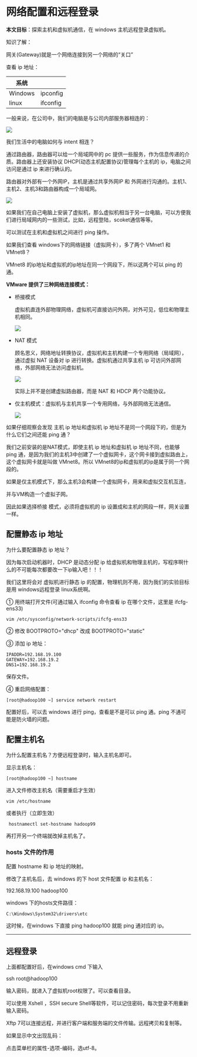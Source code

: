 # 网络配置和远程登录

[内容来源]: https://www.bilibili.com/video/BV1WY4y1H7d3?p=24&amp;spm_id_from=pageDriver	"内容来源尚硅谷教程系列"

**本文目标**：探索主机和虚拟机通信，在 windows 主机远程登录虚拟机。

知识了解：

网关(Gateway)就是一个网络连接到另一个网络的“关口”

查看 ip 地址：

| 系统    |          |
| ------- | -------- |
| Windows | ipconfig |
| linux   | ifconfig |

一般来说，在公司中，我们的电脑是与公司内部服务器相连的：

![](pictures/1.png) 

我们生活中的电脑如何与 intent 相连？

通过路由器，路由器可以给一个局域网中的 pc 提供一些服务，作为信息传递的介质。路由器上还安装协议 DHCP(动态主机配置协议)管理每个主机的 ip，电脑之间访问是通过 ip 来进行确认的。

路由器对外部有一个外网IP，主机是通过共享外网IP 和 外网进行沟通的。主机1、主机2、主机3和路由器构成一个局域网。

![](pictures/2.png) 

如果我们在自己电脑上安装了虚拟机，那么虚拟机相当于另一台电脑，可以方便我们进行局域网内的一些测试，比如，远程登陆，scoket通信等等。

可以测试在主机和虚拟机之间进行 ping 操作。

如果我们查看 windows下的网络链接（虚拟网卡），多了两个 VMnet1 和 VMnet8？

VMnet8 的ip地址和虚拟机的ip地址在同一个网段下，所以这两个可以 ping 的通。

**VMware 提供了三种网络连接模式：**

* 桥接模式

  虚拟机直连外部物理网络，虚拟机可直接访问外网，对外可见，低位和物理主机相同。

   ![](pictures/3.png)

* NAT 模式

  顾名思义，网络地址转换协议，虚拟机和主机构建一个专用网络（局域网），通过虚拟 NAT 设备对 ip 进行转换。虚拟机通过共享主机 ip 可访问外部网络，外部网络无法访问虚拟机。

  ![](pictures/4.png) 

  实际上并不是创建虚拟路由器，而是 NAT 和 HDCP 两个功能协议。

* 仅主机模式：虚拟机与主机共享一个专用网络，与外部网络无法通信。

  ![](pictures/5.png) 

如果仔细观察会发现 主机 ip 地址和虚拟机 ip 地址不是同一个网段下的，但是为什么它们之间还能 ping 通？

我们之前安装的是NAT模式，即使主机 ip 地址和虚拟机 ip 地址不同，也能够 ping 通，是因为我们的主机3中创建了一个虚拟网卡，这个网卡接到虚拟路由上，这个虚拟网卡就是叫做 VMnet8。所以 VMnet8的ip和虚拟机的ip是属于同一个网段的。

如果是仅主机模式下，那么主机3会构建一个虚拟网卡，用来和虚拟交互机互连，

并与VM构造一个虚拟子网。

因此如果选择桥接 模式，必须将虚拟机的 ip 设置成和主机的网段一样，网关设置一样。

## 配置静态 ip 地址

为什么要配置静态 ip 地址？

因为每次启动机器时，DHCP 是动态分配 ip 给虚拟机和物理主机的，写程序啊什么的不可能每次都要改一下ip输入吧！！！

我们这里将会对 虚拟机进行静态 ip 的配置，物理机则不用，因为我们的实验目标是用 windows远程登录 linux系统啊。

① 用终端打开文件(可通过输入 ifconfig 命令查看 ip 在哪个文件，这里是 ifcfg-ens33)

```
vim /etc/sysconfig/network-scripts/ifcfg-ens33
```

② 修改 BOOTPROTO="dhcp" 改成 BOOTPROTO="static"

③ 添加 ip 地址：

```
IPADDR=192.168.19.100
GATEWAY=192.168.19.2
DNS1=192.168.19.2
```

保存文件。

④ 重启网络配置：

```
[root@hadoop100 ~] service network restart
```

配置好后，可以去 windows 进行 ping，查看是不是可以 ping 通。ping 不通可能是防火墙的问题。

## 配置主机名

为什么配置主机名？方便远程登录时，输入主机名即可。

显示主机名：

```
[root@hadoop100 ~] hostname
```

进入文件修改主机名（需要重启才生效）

```
vim /etc/hostname
```

或者执行（立即生效）

```
 hostnamectl set-hostname hadoop99
```

再打开另一个终端就改掉主机名了。

### hosts 文件的作用

配置 hostname 和 ip 地址的映射。

修改了主机名后，去 windows 的下 host 文件配置 ip 和主机名：

192.168.19.100	hadoop100

windows 下的hosts文件路径：

```
C:\Windows\System32\drivers\etc
```

这时候，在windows 下直接 ping hadoop100 就能 ping 通对应的 ip。

------

## 远程登录

上面都配置好后，在windows cmd 下输入 

ssh root@hadoop100

输入密码，就进入了虚拟机root权限了。可以查看目录。

可以使用 Xshell ，SSH secure Shell等软件，可以记住密码，每次登录不用重新输入密码。

Xftp 7可以连接远程，并进行客户端和服务端的文件传输。远程拷贝和复制等。

如果显示中文出现乱码：

点击菜单栏的属性-选项-编码，选utf-8。

[不会点击这里]: https://www.bilibili.com/video/BV1WY4y1H7d3?p=23	"视频学习远程登录"

